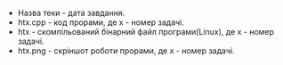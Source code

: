 - Назва теки - дата завдання.
- htx.cpp - код прорами, де х - номер задачі.
- htx - скомпільований бінарний файл програми(Linux), де х - номер задачі.
- htx.png - скріншот роботи прорами, де х - номер задачі.

